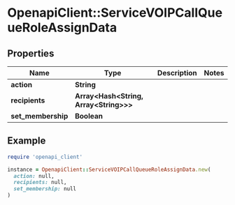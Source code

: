 # OpenapiClient::ServiceVOIPCallQueueRoleAssignData

## Properties

| Name | Type | Description | Notes |
| ---- | ---- | ----------- | ----- |
| **action** | **String** |  |  |
| **recipients** | **Array&lt;Hash&lt;String, Array&lt;String&gt;&gt;&gt;** |  |  |
| **set_membership** | **Boolean** |  |  |

## Example

```ruby
require 'openapi_client'

instance = OpenapiClient::ServiceVOIPCallQueueRoleAssignData.new(
  action: null,
  recipients: null,
  set_membership: null
)
```

